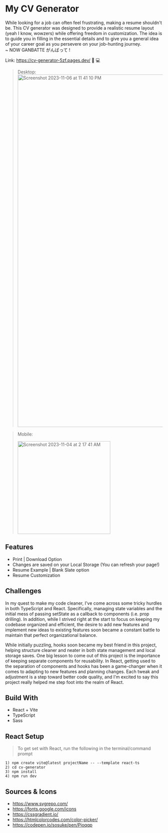 # My CV Generator
While looking for a job can often feel frustrating, making a resume shouldn't be. This CV generator was designed to provide a realistic resume layout (yeah I know, wowzers) while offering freedom in customization. The idea is to guide you in filling in the essential details and to give you a general idea of your career goal as you persevere on your job-hunting journey. <br>
~ NOW GANBATTE がんばって !

Link: https://cv-generator-5zf.pages.dev/ 📝 💻 

> Desktop:
> <img width="1124" alt="Screenshot 2023-11-06 at 11 41 10 PM" src="https://github.com/NovaCat35/cv-generator/assets/54908064/221d8d3e-da3a-45de-a3ef-6967d4d8046e">

> Mobile:
> 
> <img width="296" alt="Screenshot 2023-11-04 at 2 17 41 AM" src="https://github.com/NovaCat35/cv-generator/assets/54908064/951ca873-c7cd-4757-a251-4989d8670887">


## Features 
 - Print | Download Option
 - Changes are saved on your Local Storage (You can refresh your page!)
 - Resume Example | Blank Slate option
 - Resume Customization

## Challenges
In my quest to make my code cleaner, I've come across some tricky hurdles in both TypeScript and React. Specifically, managing state variables and the initial mess of passing setState as a callback to components (i.e. prop drilling). In addition, while I strived right at the start to focus on keeping my codebase organized and efficient, the desire to add new features and implement new ideas to existing features soon became a constant battle to maintain that perfect organizational balance.

While initially puzzling, hooks soon became my best friend in this project, helping structure cleaner and neater in both state management and local storage saves. One big lesson to come out of this project is the importance of keeping separate components for reusability. In React, getting used to the separation of components and hooks has been a game-changer when it comes to adapting to new features and planning changes. Each tweak and adjustment is a step toward better code quality, and I'm excited to say this project really helped me step foot into the realm of React.

## Build With
 - React + Vite
 - TypeScript
 - Sass

## React Setup
> To get set with React, run the following in the terminal/command prompt
```
1) npm create vite@latest projectName -- --template react-ts
2) cd cv-generator
3) npm install
4) npm run dev
```

## Sources & Icons
 - https://www.svgrepo.com/
 - https://fonts.google.com/icons
 - https://cssgradient.io/
 - https://htmlcolorcodes.com/color-picker/
 - https://codepen.io/sosuke/pen/Pjoqqp

